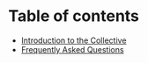 # Table of contents

* [Introduction to the Collective](README.md)
* [Frequently Asked Questions](collective/frequently-asked-questions.md)
